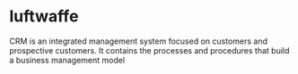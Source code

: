 # luftwaffe
CRM is an integrated management system focused on customers and prospective customers. It contains the processes and procedures that build a business management model 
